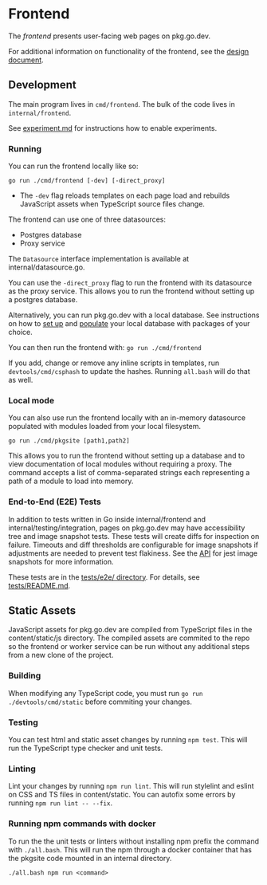 # Frontend

The _frontend_ presents user-facing web pages on pkg.go.dev.

For additional information on functionality of the frontend, see the
[design document](design.md).

## Development

The main program lives in `cmd/frontend`. The bulk of the code lives in
`internal/frontend`.

See [experiment.md](experiment.md) for instructions how to enable experiments.

### Running

You can run the frontend locally like so:

    go run ./cmd/frontend [-dev] [-direct_proxy]

- The `-dev` flag reloads templates on each page load and rebuilds JavaScript
  assets when TypeScript source files change.

The frontend can use one of three datasources:

- Postgres database
- Proxy service

The `Datasource` interface implementation is available at internal/datasource.go.

You can use the `-direct_proxy` flag to run the frontend with its datasource as
the proxy service. This allows you to run the frontend without setting up a
postgres database.

Alternatively, you can run pkg.go.dev with a local database. See instructions
on how to [set up](postgres.md) and
[populate](worker.md#populating-data-locally-using-the-worker)
your local database with packages of your choice.

You can then run the frontend with: `go run ./cmd/frontend`

If you add, change or remove any inline scripts in templates, run
`devtools/cmd/csphash` to update the hashes. Running `all.bash`
will do that as well.

### Local mode

You can also use run the frontend locally with an in-memory datasource
populated with modules loaded from your local filesystem.

    go run ./cmd/pkgsite [path1,path2]

This allows you to run the frontend without setting up a database and to view
documentation of local modules without requiring a proxy. The command accepts a
list of comma-separated strings each representing a path of a module to load
into memory.

### End-to-End (E2E) Tests

In addition to tests written in Go inside internal/frontend and
internal/testing/integration, pages on pkg.go.dev may have accessibility tree
and image snapshot tests. These tests will create diffs for inspection on
failure. Timeouts and diff thresholds are configurable for image snapshots if
adjustments are needed to prevent test flakiness. See the
[API](https://github.com/americanexpress/jest-image-snapshot#%EF%B8%8F-api) for
jest image snapshots for more information.

These tests are in the [tests/e2e/ directory](../tests/e2e). For details, see
[tests/README.md](../tests/README.md).

## Static Assets

JavaScript assets for pkg.go.dev are compiled from TypeScript files in the
content/static/js directory. The compiled assets are commited to the repo so the
frontend or worker service can be run without any additional steps from a new
clone of the project.

### Building

When modifying any TypeScript code, you must run
`go run ./devtools/cmd/static` before commiting your changes.

### Testing

You can test html and static asset changes by running `npm test`.
This will run the TypeScript type checker and unit tests.

### Linting

Lint your changes by running `npm run lint`. This will run stylelint
and eslint on CSS and TS files in content/static. You can autofix some errors by
running `npm run lint -- --fix`.

### Running npm commands with docker

To run the the unit tests or linters without installing npm prefix the
command with `./all.bash`. This will run the npm through a docker
container that has the pkgsite code mounted in an internal directory.

`./all.bash npm run <command>`
